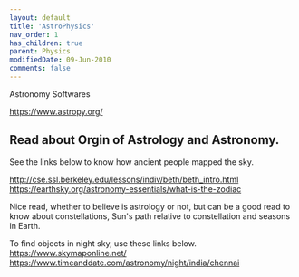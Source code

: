 ```yaml
---
layout: default
title: 'AstroPhysics'
nav_order: 1
has_children: true
parent: Physics
modifiedDate: 09-Jun-2010
comments: false
---
```



Astronomy Softwares

https://www.astropy.org/

## Read about Orgin of Astrology and Astronomy. 

See the links below to know how ancient people mapped the sky. 

http://cse.ssl.berkeley.edu/lessons/indiv/beth/beth_intro.html
https://earthsky.org/astronomy-essentials/what-is-the-zodiac

Nice read, whether to believe is astrology or not, but can be a good read to know about constellations, Sun's path relative to constellation and seasons in Earth.


To find objects in night sky, use these links below. 
https://www.skymaponline.net/
https://www.timeanddate.com/astronomy/night/india/chennai

